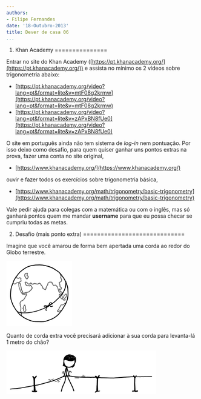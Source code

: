 ```yaml
---
authors:
- Filipe Fernandes
date: '18-Outubro-2013'
title: Dever de casa 06
...
```


1) Khan Academy
===============

Entrar no site do Khan Academy
([https://pt.khanacademy.org/](https://pt.khanacademy.org/)) e assista no
mínimo os 2 vídeos sobre trigonometria abaixo:

* [https://pt.khanacademy.org/video?lang=pt&format=lite&v=mtF08g2krmw](https://pt.khanacademy.org/video?lang=pt&format=lite&v=mtF08g2krmw)
* [https://pt.khanacademy.org/video?lang=pt&format=lite&v=zAPxBN8fUe0](https://pt.khanacademy.org/video?lang=pt&format=lite&v=zAPxBN8fUe0)

O site em português ainda não tem sistema de *log-in* nem pontuação.  Por isso
deixo como desafio, para quem quiser ganhar uns pontos extras na prova, fazer
uma conta no site original,

* [https://www.khanacademy.org/](https://www.khanacademy.org/)

ouvir e fazer todos os exercícios sobre trigonometria básica,

* [https://www.khanacademy.org/math/trigonometry/basic-trigonometry](https://www.khanacademy.org/math/trigonometry/basic-trigonometry)

Vale pedir ajuda para colegas com a matemática ou com o inglês, mas só ganhará
pontos quem me mandar **username** para que eu possa checar se cumpriu todas
as metas.


2) Desafio (mais ponto extra)
=============================

Imagine que você amarou de forma bem apertada uma corda ao redor do Globo terrestre.


![Corda](./figures/expanding_rope.png "Globo terrestre com a corda.")

Quanto de corda extra você precisará adicionar à sua corda para levanta-lá 1 metro do chão?

![Levantar](./figures/expanding_lift.png "Levantando a corda.")

<!-- corda = $2 \pi r \therefore$ corda + extra = $2 \pi r + 2 \pi 1$ -->
